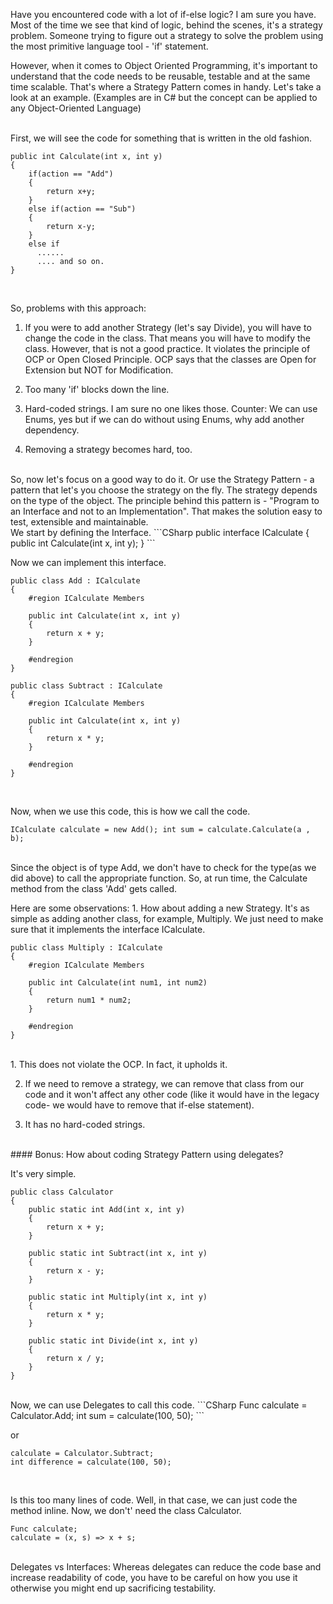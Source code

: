 Have you encountered code with a lot of if-else logic? I am sure you have. Most of the time we see that kind of logic, behind the scenes, it's a strategy problem. Someone trying to figure out a strategy to solve the problem using the most primitive language tool - 'if' statement. 

However, when it comes to Object Oriented Programming, it's important to understand that the code needs to be reusable, testable and at the same time scalable. That's where a Strategy Pattern comes in handy. Let's take a look at an example. (Examples are in C# but the concept can be applied to any Object-Oriented Language)

<br>
First, we will see the code for something that is written in the old fashion.


```CSharp
public int Calculate(int x, int y)
{
	if(action == "Add")
    {
    	return x+y;
    }
    else if(action == "Sub")
    {
    	return x-y;
    }
    else if
      ......
      .... and so on.
}
```
<br>

So, problems with this approach: 

1. If you were to add another Strategy (let's say Divide), you will have to change the code in the class. That means you will have to modify the class. However, that is not a good practice. It violates the principle of OCP or Open Closed Principle. OCP says that the classes are Open for Extension but NOT for Modification. 

2. Too many 'if' blocks down the line. 

3. Hard-coded strings. I am sure no one likes those. Counter: We can use Enums, yes but if we can do without using Enums, why add another dependency.

4. Removing a strategy becomes hard, too. 

<br>
So, now let's focus on a good way to do it. Or use the Strategy Pattern - a pattern that let's you choose the strategy on the fly. The strategy depends on the type of the object. The principle behind this pattern is - "Program to an Interface and not to an Implementation". That makes the solution easy to test, extensible and maintainable. 

<br>
We start by defining the Interface. 
```CSharp
public interface ICalculate
{
	public int Calculate(int x, int y);
}
  ```
 <br>

Now we can implement this interface. 

```CSharp
public class Add : ICalculate
{
    #region ICalculate Members

    public int Calculate(int x, int y)
    {
        return x + y;
    }

    #endregion
}

public class Subtract : ICalculate
{
    #region ICalculate Members

    public int Calculate(int x, int y)
    {
        return x * y;
    }

    #endregion
}
```
<br>

Now, when we use this code, this is how we call the code. 
```CSharp
ICalculate calculate = new Add(); int sum = calculate.Calculate(a , b);
```

<br>
Since the object is of type Add, we don't have to check for the type(as we did above) to call the appropriate function. So, at run time, the Calculate method from the class 'Add' gets called. 

Here are some observations: 1. How about adding a new Strategy. It's as simple as adding another class, for example, Multiply. We just need to make sure that it implements the interface ICalculate. 

```CSharp
public class Multiply : ICalculate
{
    #region ICalculate Members

    public int Calculate(int num1, int num2)
    {
        return num1 * num2;
    }

    #endregion
}
```

<br>
1. This does not violate the OCP. In fact, it upholds it.

2. If we need to remove a strategy, we can remove that class from our code and it won't affect any other code (like it would have in the legacy code- we would have to remove that if-else statement). 

3. It has no hard-coded strings. 

<br>
#### Bonus: How about coding Strategy Pattern using delegates?

It's very simple. 
```CSharp
public class Calculator
{
    public static int Add(int x, int y)
    {
        return x + y;
    }

    public static int Subtract(int x, int y)
    {
        return x - y;
    }

    public static int Multiply(int x, int y)
    {
        return x * y;
    }

    public static int Divide(int x, int y)
    {
        return x / y;
    }
}
 ```
 
<br>
Now, we can use Delegates to call this code. 
```CSharp
Func calculate = Calculator.Add;
int sum = calculate(100, 50);
```

or 
```CSharp
calculate = Calculator.Subtract;
int difference = calculate(100, 50);
 ```
<br>

Is this too many lines of code. Well, in that case, we can just code the method inline. Now, we don't' need the class Calculator. 
```CSharp
Func calculate;
calculate = (x, s) => x + s;
```

<br>
Delegates vs Interfaces: Whereas delegates can reduce the code base and increase readability of code, you have to be careful on how you use it otherwise you might end up sacrificing testability. 
						